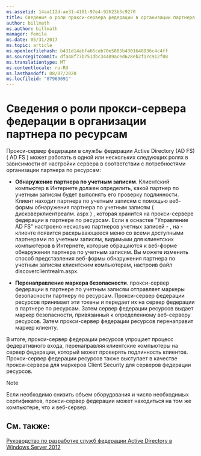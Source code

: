 ```yaml
---
ms.assetid: 14aa112d-ae31-4181-97e4-92623b5c9270
title: Сведения о роли прокси-сервера федерации в организации партнера по ресурсам
author: billmath
ms.author: billmath
manager: femila
ms.date: 05/31/2017
ms.topic: article
ms.openlocfilehash: b431d14abfa66ceb70e5885b4301648936c4c4ff
ms.sourcegitcommit: dfa48f77b751dbc34409aced628eb2f17c912f08
ms.translationtype: MT
ms.contentlocale: ru-RU
ms.lasthandoff: 08/07/2020
ms.locfileid: "87969691"
---
```

# <a name="review-the-role-of-the-federation-server-proxy-in-the-resource-partner"></a>Сведения о роли прокси-сервера федерации в организации партнера по ресурсам

Прокси-сервер федерации в службы федерации Active Directory (AD FS) \( AD FS \) может работать в одной или нескольких следующих ролях в зависимости от настройки сервера в соответствии с потребностями организации партнера по ресурсам:

-   **Обнаружение партнера по учетным записям**. Клиентский компьютер в Интернете должен определить, какой партнер по учетным записям будет выполнять его проверку подлинности. Клиент находит партнера по учетным записям с помощью веб-формы обнаружения партнера по учетным записям \( дисковерклиентреалм. aspx \) , которая хранится на прокси-сервере федерации в партнере по ресурсам. Если в оснастке "Управление AD FS" настроено несколько партнеров учетных записей \- , на \- клиенте появится раскрывающееся меню со всеми доступными партнерами по учетным записям, видимыми для клиентских компьютеров в Интернете, которые обращаются к веб-форме обнаружения партнера по учетным записям. Вы можете изменить способ представления веб-формы обнаружения партнера по учетным записям клиентским компьютерам, настроив файл discoverclientrealm.aspx.

-   **Перенаправление маркера безопасности**. прокси-сервер федерации в партнере по учетным записям отправляет маркеры безопасности партнеру по ресурсам. Прокси-сервер федерации ресурсов принимает эти токены и передает их на сервер федерации в партнере по ресурсам. Затем сервер федерации ресурсов выдает маркер безопасности, привязанный к определенному веб-серверу ресурсов. Затем прокси-сервер федерации ресурсов перенаправит маркер клиенту.

В итоге, прокси-сервер федерации ресурсов упрощает процесс федеративного входа, перенаправляя клиентские компьютеры на сервер федерации, который может проверять подлинность клиентов. Прокси-сервер федерации ресурсов также выступает в качестве прокси-сервера для маркеров Client Security для серверов федерации ресурсов.

> [!NOTE]
> Если необходимо снизить объем оборудования и число необходимых сертификатов, прокси-сервер федерации может находиться на том же компьютере, что и веб-сервер.

## <a name="see-also"></a>См. также:
[Руководство по разработке служб федерации Active Directory в Windows Server 2012](AD-FS-Design-Guide-in-Windows-Server-2012.md)

